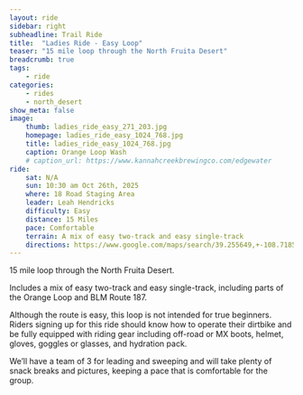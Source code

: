 ```yaml
---
layout: ride
sidebar: right
subheadline: Trail Ride
title:  "Ladies Ride - Easy Loop"
teaser: "15 mile loop through the North Fruita Desert"
breadcrumb: true
tags:
    - ride
categories:
    - rides
    - north_desert
show_meta: false    
image:
    thumb: ladies_ride_easy_271_203.jpg
    homepage: ladies_ride_easy_1024_768.jpg
    title: ladies_ride_easy_1024_768.jpg
    caption: Orange Loop Wash
    # caption_url: https://www.kannahcreekbrewingco.com/edgewater
ride:
    sat: N/A
    sun: 10:30 am Oct 26th, 2025
    where: 18 Road Staging Area
    leader: Leah Hendricks
    difficulty: Easy
    distance: 15 Miles
    pace: Comfortable
    terrain: A mix of easy two-track and easy single-track
    directions: https://www.google.com/maps/search/39.255649,+-108.718538?entry=tts&g_ep=EgoyMDI0MDgyMS4wKgBIAVAD
---
```

15 mile loop through the North Fruita Desert.  

Includes a mix of easy two-track and easy single-track, including parts of the Orange Loop and BLM Route 187. 

Although the route is easy, this loop is not intended for true beginners.  Riders signing up for this ride should know how to operate their dirtbike and be fully equipped with riding gear including off-road or MX boots, helmet, gloves, goggles or glasses, and hydration pack.

We’ll have a team of 3 for leading and sweeping and will take plenty of snack breaks and pictures, keeping a pace that is comfortable for the group.